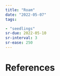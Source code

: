 ```yaml
---
title: "Roam"
date: "2022-05-07"
tags:

- "seedlings"
sr-due: 2022-05-10
sr-interval: 3
sr-ease: 250
---
```




# References
